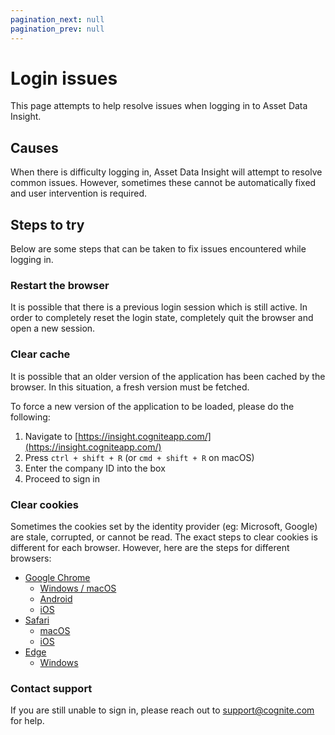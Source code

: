 ```yaml
---
pagination_next: null
pagination_prev: null
---
```


# Login issues

This page attempts to help resolve issues when logging in to Asset Data Insight.

## Causes

When there is difficulty logging in, Asset Data Insight will attempt to resolve common issues.
However, sometimes these cannot be automatically fixed and user intervention is required.

## Steps to try

Below are some steps that can be taken to fix issues encountered while logging in.

### Restart the browser

It is possible that there is a previous login session which is still active.
In order to completely reset the login state, completely quit the browser and open a new session.

### Clear cache

It is possible that an older version of the application has been cached by the
browser.
In this situation, a fresh version must be fetched.

To force a new version of the application to be loaded, please do the following:

1. Navigate to [https://insight.cogniteapp.com/](https://insight.cogniteapp.com/)
1. Press `ctrl + shift + R` (or `cmd + shift + R` on macOS)
1. Enter the company ID into the box
1. Proceed to sign in

### Clear cookies

Sometimes the cookies set by the identity provider (eg: Microsoft, Google) are stale, corrupted, or cannot be read.
The exact steps to clear cookies is different for each browser.
However, here are the steps for different browsers:

- [Google Chrome](https://google.com/chrome)
  - [Windows / macOS](https://support.google.com/accounts/answer/32050?co=GENIE.Platform%3DDesktop&hl=en)
  - [Android](https://support.google.com/chrome/answer/95647?co=GENIE.Platform%3DAndroid&hl=en)
  - [iOS](https://support.google.com/chrome/answer/95647?co=GENIE.Platform%3DiOS&hl=en)
- [Safari](https://www.apple.com/safari/)
  - [macOS](https://support.apple.com/en-gb/guide/safari/sfri11471/mac)
  - [iOS](https://support.apple.com/en-us/HT201265)
- [Edge](https://www.microsoft.com/en-us/windows/microsoft-edge)
  - [Windows](https://support.microsoft.com/en-us/help/4027947/windows-delete-cookies)

### Contact support

If you are still unable to sign in, please reach out to [support@cognite.com](mailto:support@cognite.com) for help.
